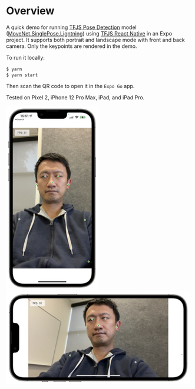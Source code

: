 # Overview

A quick demo for running [TFJS Pose Detection][posedetection] model
([MoveNet.SinglePose.Ligntning][tfhub]) using
[TFJS React Native][tfjs-react-native] in an Expo project. It supports both
portrait and landscape mode with front and back camera. Only the keypoints are
rendered in the demo.

To run it locally:

```
$ yarn
$ yarn start
```

Then scan the QR code to open it in the `Expo Go` app.

Tested on Pixel 2, iPhone 12 Pro Max, iPad, and iPad Pro.

<img src="screenshot_portrait.jpg" width="250">
<img src="screenshot_landscape.jpg" width="500">

[posedetection]: https://github.com/tensorflow/tfjs-models/tree/master/pose-detection
[tfhub]: https://tfhub.dev/google/tfjs-model/movenet/singlepose/lightning/4
[tfjs-react-native]: https://github.com/tensorflow/tfjs/tree/master/tfjs-react-native
[screenshots]: https://photos.app.goo.gl/U972ww4HpaKPK6jEA
